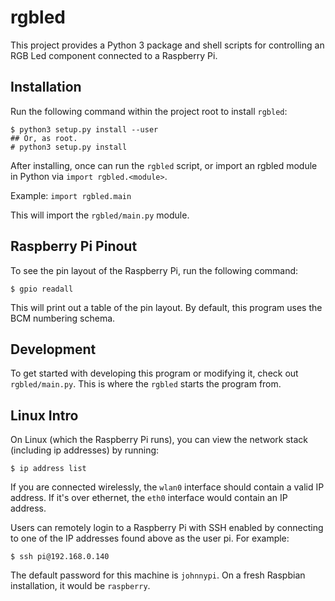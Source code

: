 # rgbled

This project provides a Python 3 package and shell scripts
for controlling an RGB Led component connected to a Raspberry Pi.

## Installation

Run the following command within the project root to install `rgbled`:

    $ python3 setup.py install --user
    ## Or, as root.
    # python3 setup.py install

After installing, once can run the `rgbled` script, or import an
rgbled module in Python via `import rgbled.<module>`.

Example: `import rgbled.main`

This will import the `rgbled/main.py` module.

## Raspberry Pi Pinout

To see the pin layout of the Raspberry Pi, run the following command:

    $ gpio readall

This will print out a table of the pin layout. By default, this program
uses the BCM numbering schema.

## Development

To get started with developing this program or modifying it, check out
`rgbled/main.py`. This is where the `rgbled` starts the program from.

## Linux Intro

On Linux (which the Raspberry Pi runs), you can view the network stack
(including ip addresses) by running:

    $ ip address list

If you are connected wirelessly, the `wlan0` interface should contain
a valid IP address. If it's over ethernet, the `eth0` interface would
contain an IP address.

Users can remotely login to a Raspberry Pi with SSH enabled by connecting
to one of the IP addresses found above as the user pi. For example:

    $ ssh pi@192.168.0.140

The default password for this machine is `johnnypi`. On a fresh
Raspbian installation, it would be `raspberry`.
